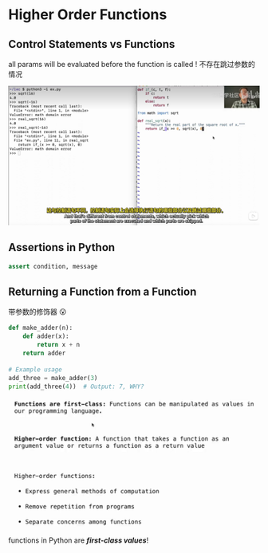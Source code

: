 # Higher Order Functions

## Control Statements vs Functions
all params will be evaluated before the function is called ! 不存在跳过参数的情况

![alt text](image.png)

## Assertions in Python
```python
assert condition, message
```

## Returning a Function from a Function
带参数的修饰器 :open_mouth:
```python
def make_adder(n):
    def adder(x):
        return x + n
    return adder

# Example usage
add_three = make_adder(3)
print(add_three(4))  # Output: 7, WHY?
```

![alt text](image-1.png)

functions in Python are ***first-class values***!
